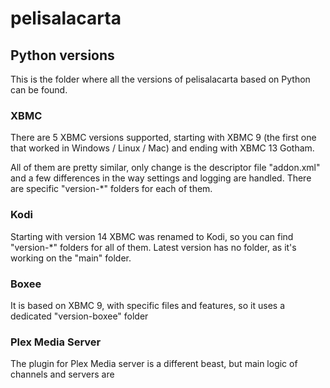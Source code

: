# pelisalacarta

## Python versions

This is the folder where all the versions of pelisalacarta based on Python can be found.

### XBMC

There are 5 XBMC versions supported, starting with XBMC 9 (the first one that worked in Windows / Linux / Mac) and ending with XBMC 13 Gotham.

All of them are pretty similar, only change is the descriptor file "addon.xml" and a few differences in the way settings and logging are handled. There are specific "version-*" folders for each of them.

### Kodi

Starting with version 14 XBMC was renamed to Kodi, so you can find "version-*" folders for all of them. Latest version has no folder, as it's working on the "main" folder.

### Boxee

It is based on XBMC 9, with specific files and features, so it uses a dedicated "version-boxee" folder

### Plex Media Server

The plugin for Plex Media server is a different beast, but main logic of channels and servers are 
